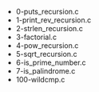* 0-puts_recursion.c
* 1-print_rev_recursion.c
* 2-strlen_recursion.c
* 3-factorial.c
* 4-pow_recursion.c
* 5-sqrt_recursion.c
* 6-is_prime_number.c
* 7-is_palindrome.c
* 100-wildcmp.c
